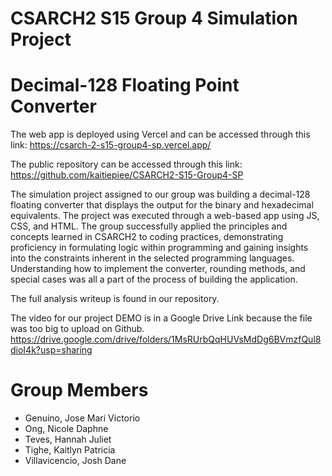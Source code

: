 # CSARCH2 S15 Group 4 Simulation Project
# Decimal-128 Floating Point Converter


The web app is deployed using Vercel and can be accessed through this link: 
https://csarch-2-s15-group4-sp.vercel.app/ 

The public repository can be accessed through this link: 
https://github.com/kaitiepiee/CSARCH2-S15-Group4-SP

The simulation project assigned to our group was building a decimal-128 floating converter that displays the output for the binary and hexadecimal equivalents. The project was executed through a web-based app using JS, CSS, and HTML. The group successfully applied the principles and concepts learned in CSARCH2 to coding practices, demonstrating proficiency in formulating logic within programming and gaining insights into the constraints inherent in the selected programming languages. Understanding how to implement the converter, rounding methods, and special cases was all a part of the process of building the application. 

The full analysis writeup is found in our repository.

The video for our project DEMO is in a Google Drive Link because the file was too big to upload on Github.
https://drive.google.com/drive/folders/1MsRUrbQqHUVsMdDg6BVmzfQul8dioI4k?usp=sharing

# Group Members
- Genuino, Jose Mari Victorio
- Ong, Nicole Daphne
- Teves, Hannah Juliet
- Tighe, Kaitlyn Patricia
- Villavicencio, Josh Dane
